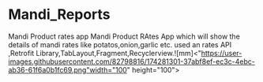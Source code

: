 # Mandi_Reports
Mandi Product rates app 
Mandi Product RAtes App which will show the details of mandi rates like potatos,onion,garlic etc.
used an rates API ,Retrofit Library,TabLayout,Fragment,Recyclerview.![mm]<"https://user-images.githubusercontent.com/82798816/174281301-37abf8ef-ec3c-4ebc-ab36-61f6a0b1fc69.png"width="100" height="100">


